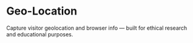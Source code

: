 # Geo-Location
Capture visitor geolocation and browser info — built for ethical research and educational purposes.
